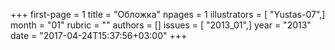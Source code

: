 +++
first-page = 1
title = "Обложка"
npages = 1
illustrators = [ "Yustas-07",]
month = "01"
rubric = ""
authors = []
issues = [ "2013_01",]
year = "2013"
date = "2017-04-24T15:37:56+03:00"
+++
